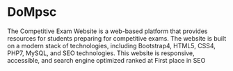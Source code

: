 # DoMpsc
The Competitive Exam Website is a web-based platform that provides resources for students preparing for competitive exams. The website is built on a modern stack of technologies, including Bootstrap4, HTML5, CSS4, PHP7, MySQL, and SEO technologies. This website is responsive, accessible, and search engine optimized ranked at First place in SEO
